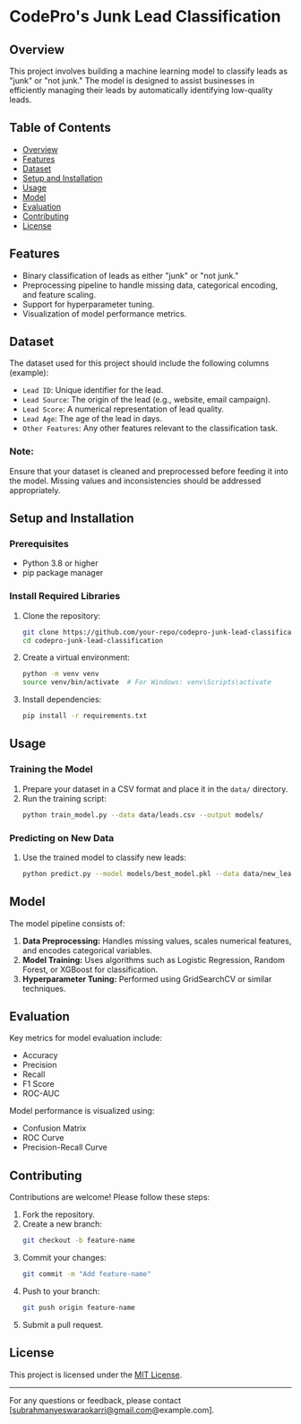 # CodePro's Junk Lead Classification

## Overview
This project involves building a machine learning model to classify leads as "junk" or "not junk." The model is designed to assist businesses in efficiently managing their leads by automatically identifying low-quality leads.

## Table of Contents
- [Overview](#overview)
- [Features](#features)
- [Dataset](#dataset)
- [Setup and Installation](#setup-and-installation)
- [Usage](#usage)
- [Model](#model)
- [Evaluation](#evaluation)
- [Contributing](#contributing)
- [License](#license)

## Features
- Binary classification of leads as either "junk" or "not junk."
- Preprocessing pipeline to handle missing data, categorical encoding, and feature scaling.
- Support for hyperparameter tuning.
- Visualization of model performance metrics.

## Dataset
The dataset used for this project should include the following columns (example):
- `Lead ID`: Unique identifier for the lead.
- `Lead Source`: The origin of the lead (e.g., website, email campaign).
- `Lead Score`: A numerical representation of lead quality.
- `Lead Age`: The age of the lead in days.
- `Other Features`: Any other features relevant to the classification task.

### Note:
Ensure that your dataset is cleaned and preprocessed before feeding it into the model. Missing values and inconsistencies should be addressed appropriately.

## Setup and Installation

### Prerequisites
- Python 3.8 or higher
- pip package manager

### Install Required Libraries
1. Clone the repository:
   ```bash
   git clone https://github.com/your-repo/codepro-junk-lead-classification.git
   cd codepro-junk-lead-classification
   ```

2. Create a virtual environment:
   ```bash
   python -m venv venv
   source venv/bin/activate  # For Windows: venv\Scripts\activate
   ```

3. Install dependencies:
   ```bash
   pip install -r requirements.txt
   ```

## Usage

### Training the Model
1. Prepare your dataset in a CSV format and place it in the `data/` directory.
2. Run the training script:
   ```bash
   python train_model.py --data data/leads.csv --output models/
   ```

### Predicting on New Data
1. Use the trained model to classify new leads:
   ```bash
   python predict.py --model models/best_model.pkl --data data/new_leads.csv --output results/predictions.csv
   ```

## Model
The model pipeline consists of:
1. **Data Preprocessing:** Handles missing values, scales numerical features, and encodes categorical variables.
2. **Model Training:** Uses algorithms such as Logistic Regression, Random Forest, or XGBoost for classification.
3. **Hyperparameter Tuning:** Performed using GridSearchCV or similar techniques.

## Evaluation
Key metrics for model evaluation include:
- Accuracy
- Precision
- Recall
- F1 Score
- ROC-AUC

Model performance is visualized using:
- Confusion Matrix
- ROC Curve
- Precision-Recall Curve

## Contributing
Contributions are welcome! Please follow these steps:
1. Fork the repository.
2. Create a new branch:
   ```bash
   git checkout -b feature-name
   ```
3. Commit your changes:
   ```bash
   git commit -m "Add feature-name"
   ```
4. Push to your branch:
   ```bash
   git push origin feature-name
   ```
5. Submit a pull request.

## License
This project is licensed under the [MIT License](LICENSE).

---

For any questions or feedback, please contact [subrahmanyeswaraokarri@gmail.com@example.com].

